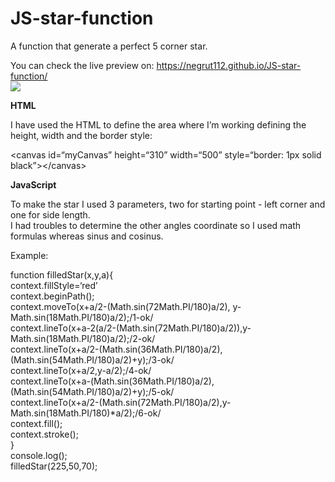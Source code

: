# JS-star-function
<p>A function that generate a perfect 5 corner star.</p>
<p>You can check the live preview on: <a href="https://negrut112.github.io/JS-star-function/">https://negrut112.github.io/JS-star-function/</a><br>
<img src="https://i.imgur.com/zOl3RMl.jpg"><br>
  
<b>HTML</b>
<p>I have used the HTML to define the area where I’m working defining the height, width and the border style:</p>
<p>&lt;canvas id=“myCanvas” height=“310” width=“500” style=“border: 1px solid black”&gt;&lt;/canvas&gt;</p>

<b>JavaScript</b>
<p>To make the star I used 3 parameters, two for starting point - left corner and one for side length.<br>
I had troubles to determine the other angles coordinate so I used math formulas whereas sinus and cosinus.</p>
<p>Example:</p>
<p>function filledStar(x,y,a){<br>
context.fillStyle=‘red’<br>
context.beginPath();<br>
context.moveTo(x+a/2-(Math.sin(72Math.PI/180)a/2), y-Math.sin(18Math.PI/180)a/2);/1-ok/<br>
context.lineTo(x+a-2(a/2-(Math.sin(72Math.PI/180)a/2)),y-Math.sin(18Math.PI/180)a/2);/2-ok/<br>
context.lineTo(x+a/2-(Math.sin(36Math.PI/180)a/2),(Math.sin(54Math.PI/180)a/2)+y);/3-ok/<br>
context.lineTo(x+a/2,y-a/2);/4-ok/<br>
context.lineTo(x+a-(Math.sin(36Math.PI/180)a/2),(Math.sin(54Math.PI/180)a/2)+y);/5-ok/<br>
context.lineTo(x+a/2-(Math.sin(72Math.PI/180)a/2),y-Math.sin(18Math.PI/180)*a/2);/6-ok/<br>
context.fill();<br>
context.stroke();<br>
}<br>
console.log();<br>
filledStar(225,50,70);</p>
